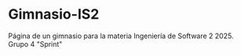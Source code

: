 # Gimnasio-IS2
Página de un gimnasio para la materia Ingeniería de Software 2 2025. Grupo 4 "Sprint"
